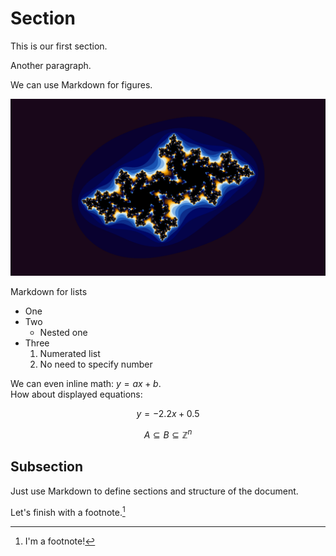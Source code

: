 # Section
This is our first section.

Another paragraph.

We can use Markdown for figures.

![A Markdown logo](markdown.png)

Markdown for lists

* One
* Two
    * Nested one
* Three
    1. Numerated list
    1. No need to specify number

We can even inline math: $y = ax + b$.  
How about displayed equations:

$$
y = -2.2x + 0.5
$$

$$
A \subseteq B \subseteq \mathbb{Z}^{n}
$$

## Subsection
Just use Markdown to define sections and structure of the document.

Let's finish with a footnote.[^1]

[^1]: I'm a footnote!
